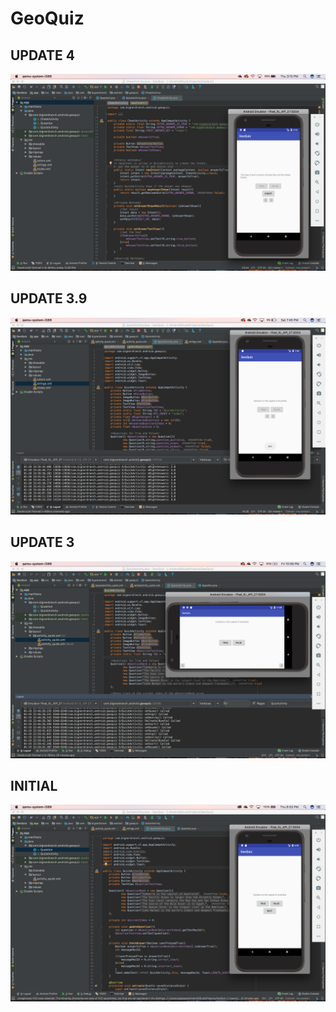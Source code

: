 # GeoQuiz

## UPDATE 4
![Final GeoQuiz](Images/UPDATE4.png)

## UPDATE 3.9
![Update 3.9](Images/UPDATE3.9.png)

## UPDATE 3
![Update 3](Images/UPDATE3.png)

## INITIAL
![Initial](Images/GeoQuizScreenShot.png)

